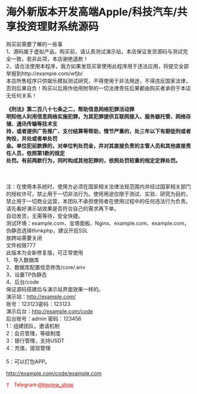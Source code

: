 # 海外新版本开发高端Apple/科技汽车/共享投资理财系统源码

购买前需要了解的一些事<br>1、源码属于虚拟产品，购买前，请认真测试演示站，本店保证发货源码与测试完全一致，若非此项，本店谢绝退款！<br>2、请合法使用本程序，我方如果发现买家使用此程序用于违法应用，将提交全部举报到http://example.com/wfjb/<br>本店所售程序只供娱乐模拟测试研究，不得使用于非法用途，不得违反国家法律，否则后果自负！购买以后用作他用附带的一切法律责任后果都由购买者承担于本店无任何关系！<br>********************************************************************************************************<br>《刑法》第二百八十七条之二，帮助信息网络犯罪活动罪<br>明知他人利用信息网络实施犯罪，为其犯罪提供互联网接入、服务器托管、网络存储、通讯传输等技术支<br>持，或者提供广告推广、支付结算等帮助，情节严重的，处三年以下有期徒刑或者拘役，并处或者单处罚<br>金。单位犯前款罪的，对单位判处罚金，并对其直接负责的主管人员和其他直接责任人员，依照第1款的规定<br>处罚。有前两款行为，同时构成其他犯罪的，依照处罚较重的规定定罪处罚。<br><br>********************************************************************************************************<br><br>注：在使用本系统时，使用方必须在国家相关法律法规范围内并经过国家相关部门的授权许可，禁止用于一切非法行为。使用用途仅限于测试、实验、研究为目的，禁止用于一切商业运营，本团队不承担使用者在使用过程中的任何违法行为负责。<br>请先看好演示站效果是否符合自己的需求再下单。<br>自动发货，无需等待，安全快捷。<br>测试环境：example.com、宝塔面板、Nginx、example.com、example.com，伪静态选择thinkphp，建议开启SSL<br>放跨站需要关闭<br>文件权限777<br>此版本为全新修复版，可正常使用<br>1、导入数据库<br>2、数据库配置信息修改/core/.env<br>3、设置TP伪静态<br>4、后台/code<br>保证源码搭建后与演示站界面效果一样的。<br>演示站：http://example.com/<br>账号：123123密码：123123<br>演示后台：http://example.com/code<br>后台账号：admin 密码：123456<br>1：组建团队，邀请机制<br>2：会员管理，等级制度<br>3：银行管理，支持USDT<br>4：充值，提现管理<br><br>5：可以打包APP。<br>

http://example.com/code/example.com







<p style="color: red;"><img src="https://cdn-icons-png.flaticon.com/512/2111/2111646.png" alt="Telegram Icon" style="width: 16px; vertical-align: middle; margin-right: 5px;">Telegram:<a href="https://t.me/tgymw_shop" style="color: red;">@tgymw_shop</a></p>
